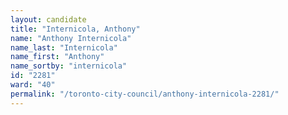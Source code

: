 ```yaml
---
layout: candidate
title: "Internicola, Anthony"
name: "Anthony Internicola"
name_last: "Internicola"
name_first: "Anthony"
name_sortby: "internicola"
id: "2281"
ward: "40"
permalink: "/toronto-city-council/anthony-internicola-2281/"
---
```

